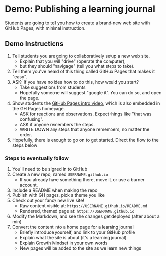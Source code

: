 # Demo: Publishing a learning journal

Students are going to tell you how to create a brand-new web site with GitHub Pages, with minimal instruction. 

## Demo Instructions

1. Tell students you are going to collaboratively setup a new web site. 
    - Explain that you will "drive" (operate the computer), 
    - but they should "navigage" (tell you what steps to take).
1. Tell them you've heard of this thing called GitHub Pages that makes it "easy". 
1. ASK: If you have no idea how to do this, how would you start?
    - Take suggestions from students
    - Hopefully someone will suggest "google it". You can do so, and open the page.
1. Show students the [GitHub Pages intro video](https://www.youtube.com/watch?v=2MsN8gpT6jY), which is also embedded in the GH Pages homepage.
    - ASK for reactions and observations. Expect things like "that was confusing". 
    - ASK if anyone remembers the steps. 
    - WRITE DOWN any steps that anyone remembers, no matter the order. 
1. Hopefully, there is enough to go on to get started. Direct the flow to the steps below

### Steps to eventually follow

1. You'll need to be signed in to GitHub
1. Create a new repo, named `USERNAME.github.io`
    - If you already have something there, move it, or use a burner account.
1. Include a README when making the repo
1. Publish with GH pages, pick a theme you like
1. Check out your fancy new live site!
    - Raw content visible at: `https://USERNAME.github.io/README.md`
    - Rendered, themed page at: `https://USERNAME.github.io`
1. Modify the Markdown, and see the changes get deployed (after about a min)
1. Convert the content into a home page for a learning journal
    - Briefly introduce yourself, and link to your GitHub profile
    - Explain what the site is about (it's a learning journal)
    - Explain Growth Mindset in your own words
    - New pages will be added to the site as we learn new things
